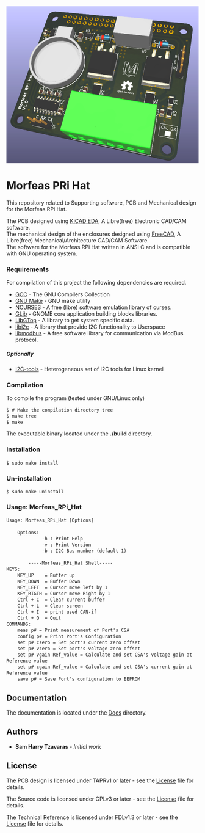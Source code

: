 <div align="center"> <img src="./Docs/Artwork/PCB_3d_render.png"> </div>

# Morfeas PRi Hat
This repository related to Supporting software, PCB and Mechanical design for the Morfeas RPi Hat.

The PCB designed using [KiCAD EDA](https://kicad-pcb.org/), A Libre(free) Electronic CAD/CAM software.<br>
The mechanical design of the enclosures designed using [FreeCAD](https://www.freecadweb.org/), A Libre(free) Mechanical/Architecture CAD/CAM Software.<br>
The software for the Morfeas RPi Hat written in ANSI C and is compatible with GNU operating system.<br>

### Requirements
For compilation of this project the following dependencies are required.
* [GCC](https://gcc.gnu.org/) - The GNU Compilers Collection
* [GNU Make](https://www.gnu.org/software/make/) - GNU make utility
* [NCURSES](https://www.gnu.org/software/ncurses/ncurses.html) - A free (libre) software emulation library of curses.
* [GLib](https://wiki.gnome.org/Projects/GLib) - GNOME core application building blocks libraries.
* [LibGTop](https://developer.gnome.org/libgtop/stable/) - A library to get system specific data.
* [libi2c](https://packages.debian.org/jessie/libi2c-dev) - A library that provide I2C functionality to Userspace
* [libmodbus](https://www.libmodbus.org/) - A free software library for communication via ModBus protocol.

##### Optionally
* [I2C-tools](https://packages.debian.org/jessie/i2c-tools) - Heterogeneous set of I2C tools for Linux kernel

### Compilation
To compile the program (tested under GNU/Linux only)
```
$ # Make the compilation directory tree
$ make tree
$ make
```
The executable binary located under the **./build** directory.

### Installation
```
$ sudo make install
```
### Un-installation
```
$ sudo make uninstall
```
### Usage: Morfeas_RPi_Hat
```
Usage: Morfeas_RPi_Hat [Options]

	Options:
	         -h : Print Help
	         -v : Print Version
	         -b : I2C Bus number (default 1)

		-----Morfeas_RPi_Hat Shell-----
KEYS:
 	KEY_UP    = Buffer up
	KEY_DOWN  = Buffer Down
	KEY_LEFT  = Cursor move left by 1
	KEY_RIGTH = Cursor move Right by 1
	Ctrl + C  = Clear current buffer
	Ctrl + L  = Clear screen
	Ctrl + I  = print used CAN-if
	Ctrl + Q  = Quit
COMMANDS:
	meas p# = Print measurement of Port's CSA
	config p# = Print Port's Configuration
	set p# czero = Set port's current zero offset
	set p# vzero = Set port's voltage zero offset
	set p# vgain Ref_value = Calculate and set CSA's voltage gain at Reference value
	set p# cgain Ref_value = Calculate and set CSA's current gain at Reference value
	save p# = Save Port's configuration to EEPROM
```

## Documentation
The documentation is located under the [Docs](./Docs) directory.

## Authors
* **Sam Harry Tzavaras** - *Initial work*
## License
The PCB design is licensed under TAPRv1 or later - see the [License](./Hardware/TAPR_Open_Hardware_License_v1.0.pdf) file for details.

The Source code is licensed under GPLv3 or later - see the [License](../blob/master/LICENSE) file for details.

The Technical Reference is licensed under FDLv1.3 or later - see the [License](../../fdl-1.3.md) file for details.
